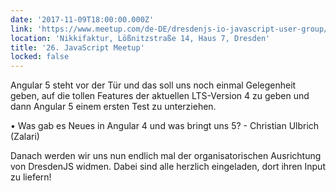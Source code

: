 ```yaml
---
date: '2017-11-09T18:00:00.000Z'
link: 'https://www.meetup.com/de-DE/dresdenjs-io-javascript-user-group/events/xjdvpnywpbmb/'
location: 'Nikkifaktur, Lößnitzstraße 14, Haus 7, Dresden'
title: '26. JavaScript Meetup'
locked: false
---
```

Angular 5 steht vor der Tür und das soll uns noch einmal Gelegenheit geben, auf die tollen Features der aktuellen LTS-Version 4 zu geben und dann Angular 5 einem ersten Test zu unterziehen.

• Was gab es Neues in Angular 4 und was bringt uns 5? - Christian Ulbrich (Zalari)

Danach werden wir uns nun endlich mal der organisatorischen Ausrichtung von DresdenJS widmen. Dabei sind alle herzlich eingeladen, dort ihren Input zu liefern!
